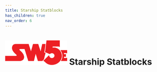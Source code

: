 ```yaml
---
title: Starship Statblocks
has_children: true
nav_order: 6
---
```


# <img src='zzImages\sw5e-logo.png' style= 'float:; width:200px;'> Starship Statblocks